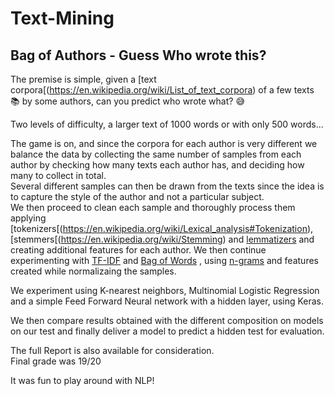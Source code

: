 # Text-Mining
## Bag of Authors - Guess Who wrote this?

The premise is simple, given a [text corpora[(https://en.wikipedia.org/wiki/List_of_text_corpora) of a few texts :books: by some authors, can you predict who wrote what? :sweat_smile:

Two levels of difficulty, a larger text of 1000 words or with only 500 words...

The game is on, and since the corpora for each author is very different we balance the data by collecting the same number of samples from each author by checking how many texts each author has, and deciding how many to collect in total.  
Several different samples can then be drawn from the texts since the idea is to capture the style of the author and not a particular subject.  
We then proceed to clean each sample and thoroughly process them applying [tokenizers[(https://en.wikipedia.org/wiki/Lexical_analysis#Tokenization), [stemmers[(https://en.wikipedia.org/wiki/Stemming) and [lemmatizers](https://en.wikipedia.org/wiki/Lemmatisation) and creating additional features for each author.
We then continue experimenting with [TF-IDF](https://en.wikipedia.org/wiki/Tf%E2%80%93idf) and [Bag of Words](https://en.wikipedia.org/wiki/Bag-of-words_model) , using [n-grams](https://en.wikipedia.org/wiki/N-gram) and features created while normalizaing the samples.  

We experiment using K-nearest neighbors, Multinomial Logistic Regression and a simple Feed Forward Neural network with a hidden layer, using Keras.  

We then compare results obtained with the different composition on models on our test and finally deliver a model to predict a hidden test for evaluation.  

The full Report is also available for consideration.  
Final grade was 19/20

It was fun to play around with NLP! 

